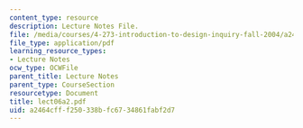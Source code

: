```yaml
---
content_type: resource
description: Lecture Notes File.
file: /media/courses/4-273-introduction-to-design-inquiry-fall-2004/a2464cfff250338bfc6734861fabf2d7_lect06a2.pdf
file_type: application/pdf
learning_resource_types:
- Lecture Notes
ocw_type: OCWFile
parent_title: Lecture Notes
parent_type: CourseSection
resourcetype: Document
title: lect06a2.pdf
uid: a2464cff-f250-338b-fc67-34861fabf2d7
---
```

